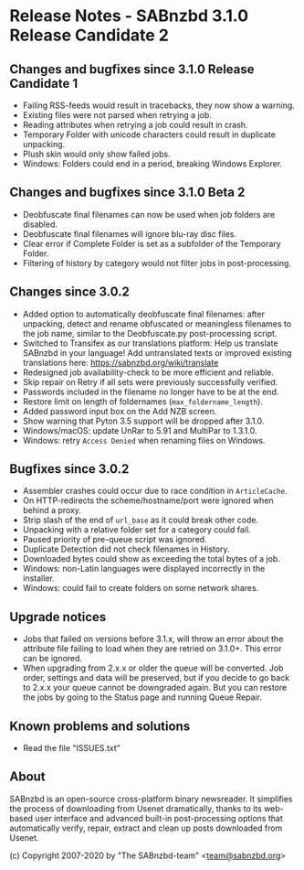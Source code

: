 Release Notes - SABnzbd 3.1.0 Release Candidate 2
=========================================================

## Changes and bugfixes since 3.1.0 Release Candidate 1
- Failing RSS-feeds would result in tracebacks, they now show a warning.
- Existing files were not parsed when retrying a job.
- Reading attributes when retrying a job could result in crash.
- Temporary Folder with unicode characters could result in duplicate unpacking.
- Plush skin would only show failed jobs.
- Windows: Folders could end in a period, breaking Windows Explorer.

## Changes and bugfixes since 3.1.0 Beta 2
- Deobfuscate final filenames can now be used when job folders are disabled.
- Deobfuscate final filenames will ignore blu-ray disc files.
- Clear error if Complete Folder is set as a subfolder of the Temporary Folder.
- Filtering of history by category would not filter jobs in post-processing.

## Changes since 3.0.2
- Added option to automatically deobfuscate final filenames: after unpacking, 
  detect and rename obfuscated or meaningless filenames to the job name, 
  similar to the Deobfuscate.py post-processing script. 
- Switched to Transifex as our translations platform:
  Help us translate SABnzbd in your language! Add untranslated texts or 
  improved existing translations here: https://sabnzbd.org/wiki/translate
- Redesigned job availability-check to be more efficient and reliable.
- Skip repair on Retry if all sets were previously successfully verified.
- Passwords included in the filename no longer have to be at the end.
- Restore limit on length of foldernames (`max_foldername_length`).
- Added password input box on the Add NZB screen. 
- Show warning that Pyton 3.5 support will be dropped after 3.1.0.
- Windows/macOS: update UnRar to 5.91 and MultiPar to 1.3.1.0.
- Windows: retry `Access Denied` when renaming files on Windows. 

## Bugfixes since 3.0.2
- Assembler crashes could occur due to race condition in `ArticleCache`.
- On HTTP-redirects the scheme/hostname/port were ignored when behind a proxy.
- Strip slash of the end of `url_base` as it could break other code.
- Unpacking with a relative folder set for a category could fail.
- Paused priority of pre-queue script was ignored.
- Duplicate Detection did not check filenames in History.
- Downloaded bytes could show as exceeding the total bytes of a job.
- Windows: non-Latin languages were displayed incorrectly in the installer.
- Windows: could fail to create folders on some network shares.

## Upgrade notices
- Jobs that failed on versions before 3.1.x, will throw an error about the 
  attribute file failing to load when they are retried on 3.1.0+. This error 
  can be ignored.
- When upgrading from 2.x.x or older the queue will be converted. Job order,
  settings and data will be preserved, but if you decide to go back to 2.x.x
  your queue cannot be downgraded again. But you can restore the jobs by going
  to the Status page and running Queue Repair.

## Known problems and solutions
- Read the file "ISSUES.txt"

## About
  SABnzbd is an open-source cross-platform binary newsreader.
  It simplifies the process of downloading from Usenet dramatically, thanks
  to its web-based user interface and advanced built-in post-processing options
  that automatically verify, repair, extract and clean up posts downloaded
  from Usenet.

  (c) Copyright 2007-2020 by "The SABnzbd-team" \<team@sabnzbd.org\>
